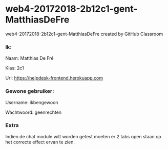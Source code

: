 # web4-20172018-2b12c1-gent-MatthiasDeFre
web4-20172018-2b12c1-gent-MatthiasDeFre created by GitHub Classroom

### Ik:
Naam: Matthias De Fré

Klas: 2c1

Url: https://helpdesk-frontend.herokuapp.com

### Gewone gebruiker: 


Username: ikbengewoon


Wachtwoord: geenrechten


### Extra

Indien de chat module wilt worden getest moeten er 2 tabs open staan op het correcte effect ervan te zien.
